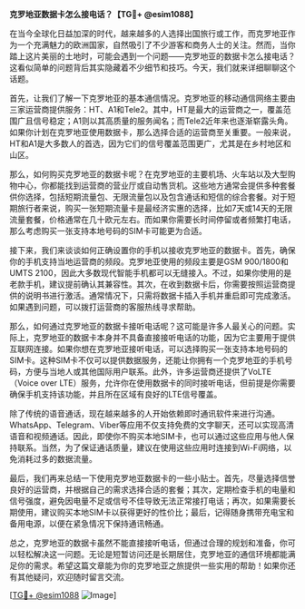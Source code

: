 **克罗地亚数据卡怎么接电话？【TG💪+ @esim1088】**

在当今全球化日益加深的时代，越来越多的人选择出国旅行或工作，而克罗地亚作为一个充满魅力的欧洲国家，自然吸引了不少游客和商务人士的关注。然而，当你踏上这片美丽的土地时，可能会遇到一个问题——克罗地亚的数据卡怎么接电话？这看似简单的问题背后其实隐藏着不少细节和技巧。今天，我们就来详细聊聊这个话题。

首先，让我们了解一下克罗地亚的基本通信情况。克罗地亚的移动通信网络主要由三家运营商提供服务：HT、A1和Tele2。其中，HT是最大的运营商之一，覆盖范围广且信号稳定；A1则以其高质量的服务闻名；而Tele2近年来也逐渐崭露头角。如果你计划在克罗地亚使用数据卡，那么选择合适的运营商至关重要。一般来说，HT和A1是大多数人的首选，因为它们的信号覆盖范围更广，尤其是在乡村地区和山区。

那么，如何购买克罗地亚的数据卡呢？在克罗地亚的主要机场、火车站以及大型购物中心，你都能找到运营商的营业厅或自动售货机。这些地方通常会提供多种套餐供你选择，包括短期流量包、无限流量包以及包含通话和短信的综合套餐。对于短期旅行者来说，购买一张短期流量卡是最经济实惠的选择，比如7天或14天的无限流量套餐，价格通常在几十欧元左右。而如果你需要长时间停留或者频繁打电话，那么考虑购买一张支持本地号码的SIM卡可能更为合适。

接下来，我们来谈谈如何正确设置你的手机以接收克罗地亚的数据卡。首先，确保你的手机支持当地运营商的频段。克罗地亚使用的频段主要是GSM 900/1800和UMTS 2100，因此大多数现代智能手机都可以无缝接入。不过，如果你使用的是老款手机，建议提前确认其兼容性。其次，在收到数据卡后，你需要按照运营商提供的说明书进行激活。通常情况下，只需将数据卡插入手机并重启即可完成激活。如果遇到问题，可以拨打运营商的客服热线寻求帮助。

那么，如何通过克罗地亚的数据卡接听电话呢？这可能是许多人最关心的问题。实际上，克罗地亚的数据卡本身并不具备直接接听电话的功能，因为它主要用于提供互联网连接。如果你想在克罗地亚接听电话，可以选择购买一张支持本地号码的SIM卡。这种SIM卡不仅可以提供数据服务，还能让你拥有一个克罗地亚的手机号码，方便与当地人或其他国际用户联系。此外，许多运营商还提供了VoLTE（Voice over LTE）服务，允许你在使用数据卡的同时接听电话，但前提是你需要确保手机支持该功能，并且所在区域有良好的LTE信号覆盖。

除了传统的语音通话，现在越来越多的人开始依赖即时通讯软件来进行沟通。WhatsApp、Telegram、Viber等应用不仅支持免费的文字聊天，还可以实现高清语音和视频通话。因此，即使你不购买本地SIM卡，也可以通过这些应用与他人保持联系。当然，为了保证通话质量，建议在使用这些应用时连接到Wi-Fi网络，以免消耗过多的数据流量。

最后，我们再来总结一下使用克罗地亚数据卡的一些小贴士。首先，尽量选择信誉良好的运营商，并根据自己的需求选择合适的套餐；其次，定期检查手机的电量和信号强度，避免因电量不足或信号不佳导致无法正常接打电话；再次，如果需要长期使用，建议购买本地SIM卡以获得更好的性价比；最后，记得随身携带充电宝和备用电源，以便在紧急情况下保持通讯畅通。

总之，克罗地亚的数据卡虽然不能直接接听电话，但通过合理的规划和准备，你可以轻松解决这一问题。无论是短暂访问还是长期居住，克罗地亚的通信环境都能满足你的需求。希望这篇文章能为你的克罗地亚之旅提供一些实用的帮助！如果你还有其他疑问，欢迎随时留言交流。

[[TG💪+ @esim1088](https://t.me/s/esim1088) ![Image](https://i.postimg.cc/4NQfJmqS/Snipaste-2025-05-13-00-14-12.png)]